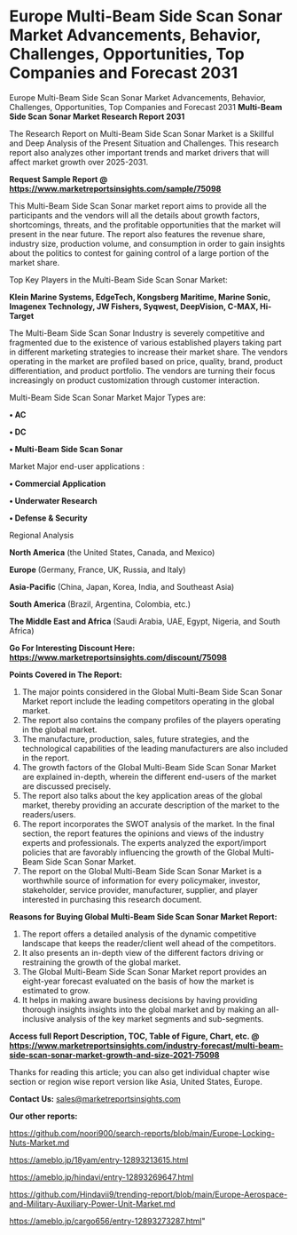 # Europe Multi-Beam Side Scan Sonar Market Advancements, Behavior, Challenges, Opportunities, Top Companies and Forecast 2031
Europe Multi-Beam Side Scan Sonar Market Advancements, Behavior, Challenges, Opportunities, Top Companies and Forecast 2031
<strong>Multi-Beam Side Scan Sonar Market Research Report 2031</strong>

The Research Report on Multi-Beam Side Scan Sonar Market is a Skillful and Deep Analysis of the Present Situation and Challenges. This research report also analyzes other important trends and market drivers that will affect market growth over 2025-2031.

<strong>Request Sample Report @ <a href=https://www.marketreportsinsights.com/sample/75098>https://www.marketreportsinsights.com/sample/75098</a></strong>

This Multi-Beam Side Scan Sonar market report aims to provide all the participants and the vendors will all the details about growth factors, shortcomings, threats, and the profitable opportunities that the market will present in the near future. The report also features the revenue share, industry size, production volume, and consumption in order to gain insights about the politics to contest for gaining control of a large portion of the market share.

Top Key Players in the Multi-Beam Side Scan Sonar Market:

<strong>Klein Marine Systems, EdgeTech, Kongsberg Maritime, Marine Sonic, Imagenex Technology, JW Fishers, Syqwest, DeepVision, C-MAX, Hi-Target</strong>

The Multi-Beam Side Scan Sonar Industry is severely competitive and fragmented due to the existence of various established players taking part in different marketing strategies to increase their market share. The vendors operating in the market are profiled based on price, quality, brand, product differentiation, and product portfolio. The vendors are turning their focus increasingly on product customization through customer interaction.

Multi-Beam Side Scan Sonar Market Major Types are:

<strong>• AC

• DC

• Multi-Beam Side Scan Sonar</strong>

Market Major end-user applications :

<strong>• Commercial Application

• Underwater Research

• Defense & Security</strong>

Regional Analysis

</u><strong><b>North America</b></strong> (the United States, Canada, and Mexico)

<strong><b>Europe </b></strong>(Germany, France, UK, Russia, and Italy)

<strong><b>Asia-Pacific</b></strong> (China, Japan, Korea, India, and Southeast Asia)

<strong><b>South America</b></strong> (Brazil, Argentina, Colombia, etc.)

<strong><b>The Middle East and Africa</b></strong> (Saudi Arabia, UAE, Egypt, Nigeria, and South Africa)

<strong>Go For Interesting Discount Here: <a href=https://www.marketreportsinsights.com/discount/75098>https://www.marketreportsinsights.com/discount/75098</a></strong>

<strong>Points Covered in The Report:</strong>
<ol>
  <li>The major points considered in the Global Multi-Beam Side Scan Sonar Market report include the leading competitors operating in the global market.</li>
  <li>The report also contains the company profiles of the players operating in the global market.</li>
  <li>The manufacture, production, sales, future strategies, and the technological capabilities of the leading manufacturers are also included in the report.</li>
  <li>The growth factors of the Global Multi-Beam Side Scan Sonar Market are explained in-depth, wherein the different end-users of the market are discussed precisely.</li>
  <li>The report also talks about the key application areas of the global market, thereby providing an accurate description of the market to the readers/users.</li>
  <li>The report incorporates the SWOT analysis of the market. In the final section, the report features the opinions and views of the industry experts and professionals. The experts analyzed the export/import policies that are favorably influencing the growth of the Global Multi-Beam Side Scan Sonar Market.</li>
  <li>The report on the Global Multi-Beam Side Scan Sonar Market is a worthwhile source of information for every policymaker, investor, stakeholder, service provider, manufacturer, supplier, and player interested in purchasing this research document.</li>
</ol>
<strong>Reasons for Buying Global Multi-Beam Side Scan Sonar Market Report:</strong>

<ol>
  <li>The report offers a detailed analysis of the dynamic competitive landscape that keeps the reader/client well ahead of the competitors.</li>
  <li>It also presents an in-depth view of the different factors driving or restraining the growth of the global market.</li>
  <li>The Global Multi-Beam Side Scan Sonar Market report provides an eight-year forecast evaluated on the basis of how the market is estimated to grow.</li>
  <li>It helps in making aware business decisions by having providing thorough insights insights into the global market and by making an all-inclusive analysis of the key market segments and sub-segments.</li>
</ol>
<strong>Access full Report Description, TOC, Table of Figure, Chart, etc. @ <a href=https://www.marketreportsinsights.com/industry-forecast/multi-beam-side-scan-sonar-market-growth-and-size-2021-75098>https://www.marketreportsinsights.com/industry-forecast/multi-beam-side-scan-sonar-market-growth-and-size-2021-75098</a></strong>


Thanks for reading this article; you can also get individual chapter wise section or region wise report version like Asia, United States, Europe.

<strong>Contact Us:</strong>
sales@marketreportsinsights.com

<strong>Our other reports:</strong>

<a href=https://github.com/noori900/search-reports/blob/main/Europe-Locking-Nuts-Market.md>https://github.com/noori900/search-reports/blob/main/Europe-Locking-Nuts-Market.md</a>

<a href=https://ameblo.jp/18yam/entry-12893213615.html>https://ameblo.jp/18yam/entry-12893213615.html</a>

<a href=https://ameblo.jp/hindavi/entry-12893269647.html>https://ameblo.jp/hindavi/entry-12893269647.html</a>

<a href=https://github.com/Hindavii9/trending-report/blob/main/Europe-Aerospace-and-Military-Auxiliary-Power-Unit-Market.md>https://github.com/Hindavii9/trending-report/blob/main/Europe-Aerospace-and-Military-Auxiliary-Power-Unit-Market.md</a>

<a href=https://ameblo.jp/cargo656/entry-12893273287.html>https://ameblo.jp/cargo656/entry-12893273287.html</a>"
